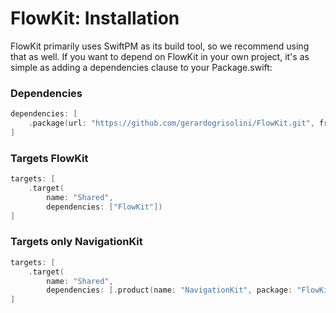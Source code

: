#  FlowKit: Installation

FlowKit primarily uses SwiftPM as its build tool, so we recommend using that as well. If you want to depend on FlowKit in your own project, it's as simple as adding a dependencies clause to your Package.swift:


### Dependencies

```swift
dependencies: [
    .package(url: "https://github.com/gerardogrisolini/FlowKit.git", from: "2.5.0")
]
```

### Targets FlowKit

```swift
targets: [
    .target(
        name: "Shared",
        dependencies: ["FlowKit"])
]
```

### Targets only NavigationKit

```swift
targets: [
    .target(
        name: "Shared",
        dependencies: [.product(name: "NavigationKit", package: "FlowKit"))
]
```
